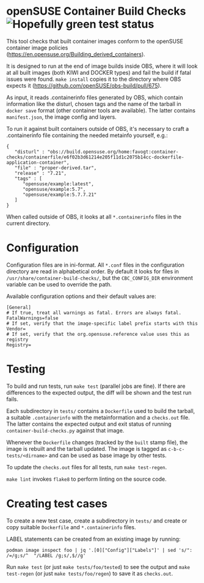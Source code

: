 openSUSE Container Build Checks ![Hopefully green test status](https://github.com/Vogtinator/container-build-checks/actions/workflows/test.yml/badge.svg?branch=master)
===============================

This tool checks that built container images conform to the openSUSE container image policies (https://en.opensuse.org/Building_derived_containers).

It is designed to run at the end of image builds inside OBS, where it will look at all built images (both KIWI and DOCKER types) and fail the build if fatal issues were found. `make install` copies it to the directory where OBS expects it (https://github.com/openSUSE/obs-build/pull/675).

As input, it reads .containerinfo files generated by OBS, which contain information like the disturl, chosen tags and the name of the tarball in `docker save` format (other container tools are available). The latter contains `manifest.json`, the image config and layers.

To run it against built containers outside of OBS, it's necessary to craft a .containerinfo file containing the needed metainfo yourself, e.g.:

```
{
   "disturl" : "obs://build.opensuse.org/home:favogt:container-checks/containerfile/e6f02b3d61214e205f11d1c2075b14cc-dockerfile-application-container",
   "file" : "proper-derived.tar",
   "release" : "7.21",
   "tags" : [
      "opensuse/example:latest",
      "opensuse/example:5.7",
      "opensuse/example:5.7.7.21"
   ]
}
```

When called outside of OBS, it looks at all `*.containerinfo` files in the current directory.

Configuration
=============

Configuration files are in ini-format. All `*.conf` files in the configuration directory are read in alphabetical order. By default it looks for files in `/usr/share/container-build-checks/`, but the `CBC_CONFIG_DIR` environment variable can be used to override the path.

Available configuration options and their default values are:

```
[General]
# If true, treat all warnings as fatal. Errors are always fatal.
FatalWarnings=false
# If set, verify that the image-specific label prefix starts with this
Vendor=
# If set, verify that the org.opensuse.reference value uses this as registry
Registry=
```

Testing
=======

To build and run tests, run `make test` (parallel jobs are fine). If there are differences to the expected output, the diff will be shown and the test run fails.

Each subdirectory in `tests/` contains a `Dockerfile` used to build the tarball, a suitable `.containerinfo` with the metainformation and a `checks.out` file. The latter contains the expected output and exit status of running `container-build-checks.py` against that image.

Whenever the `Dockerfile` changes (tracked by the `built` stamp file), the image is rebuilt and the tarball updated. The image is tagged as `c-b-c-tests/<dirname>` and can be used as base image by other tests.

To update the `checks.out` files for all tests, run `make test-regen`.

`make lint` invokes `flake8` to perform linting on the source code.

Creating test cases
===================

To create a new test case, create a subdirectory in `tests/` and create or copy suitable `Dockerfile` and `*.containerinfo` files.

LABEL statements can be created from an existing image by running:

`podman image inspect foo | jq '.[0]["Config"]["Labels"]' | sed 's/": /=/g;s/^  "/LABEL /g;s/,$//g'`

Run `make test` (or just `make tests/foo/tested`) to see the output and `make test-regen` (or just `make tests/foo/regen`) to save it as `checks.out`.